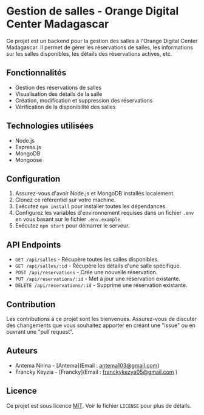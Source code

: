 
# Gestion de salles - Orange Digital Center Madagascar

Ce projet est un backend pour la gestion des salles à l'Orange Digital Center Madagascar. Il permet de gérer les réservations de salles, les informations sur les salles disponibles, les détails des réservations actives, etc.

## Fonctionnalités

- Gestion des réservations de salles
- Visualisation des détails de la salle
- Création, modification et suppression des réservations
- Vérification de la disponibilité des salles

## Technologies utilisées

- Node.js
- Express.js
- MongoDB
- Mongoose

## Configuration

1. Assurez-vous d'avoir Node.js et MongoDB installés localement.
2. Clonez ce référentiel sur votre machine.
3. Exécutez `npm install` pour installer toutes les dépendances.
4. Configurez les variables d'environnement requises dans un fichier `.env` en vous basant sur le fichier `.env.example`.
5. Exécutez `npm start` pour démarrer le serveur.

## API Endpoints

- `GET /api/salles` - Récupère toutes les salles disponibles.
- `GET /api/salles/:id` - Récupère les détails d'une salle spécifique. 
- `POST /api/reservations` - Crée une nouvelle réservation.
- `PUT /api/reservations/:id` - Met à jour une réservation existante.
- `DELETE /api/reservations/:id` - Supprime une réservation existante.

## Contribution

Les contributions à ce projet sont les bienvenues. Assurez-vous de discuter des changements que vous souhaitez apporter en créant une "issue" ou en ouvrant une "pull request".

## Auteurs

- Antema Nirina - [Antema](Email : antema103@gmail.com)
- Francky Keyzia - [Francky](Email : franckykezya05@gmail.com )

## Licence

Ce projet est sous licence [MIT](https://opensource.org/licenses/MIT). Voir le fichier `LICENSE` pour plus de détails.